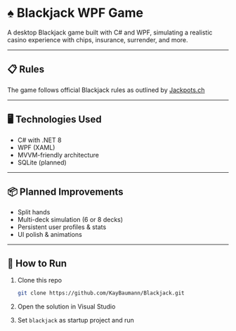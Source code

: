 
# ♠️ Blackjack WPF Game

A desktop Blackjack game built with C# and WPF, simulating a realistic casino experience with chips, insurance, surrender, and more.

---

## 📋 Rules

The game follows official Blackjack rules as outlined by [Jackpots.ch](https://www.jackpots.ch/de/regeln/blackjack?utm_source=google&utm_medium=cpc&utm_campaign=%3Fsea%3F_%28de%29_%7Bproduct%7D_%2Fgames%5C&utm_content=119484712492&utm_term=&gad_source=1&gad_campaignid=10627231346&gclid=CjwKCAjwvO7CBhAqEiwA9q2YJWXjscmRQakjxHhnubilin8AsLzGzQd5-oI8zLfk08xhGEjsRwiSRhoCtEwQAvD_BwE)

---

## 🖥️ Technologies Used

- C# with .NET 8
- WPF (XAML)
- MVVM-friendly architecture
- SQLite (planned)

---

## 📦 Planned Improvements

- Split hands
- Multi-deck simulation (6 or 8 decks)
- Persistent user profiles & stats
- UI polish & animations

---

## 🚀 How to Run

1. Clone this repo  
   ```bash
   git clone https://github.com/KayBaumann/Blackjack.git
   ```

2. Open the solution in Visual Studio

3. Set `blackjack` as startup project and run
